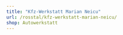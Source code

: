 ```yaml
---
title: "Kfz-Werkstatt Marian Neicu"
url: /rosstal/kfz-werkstatt-marian-neicu/
shop: Autowerkstatt
---
```

